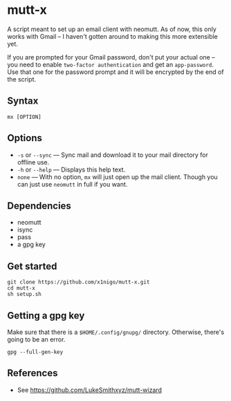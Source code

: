 # mutt-x
A script meant to set up an email client with neomutt. As of now, this only works with Gmail &ndash; I haven't gotten
around to making this more extensible yet.

If you are prompted for your Gmail password, don't put your actual one &ndash; you need to enable `two-factor
authentication` and get an `app-password`. Use that one for the password prompt and it will be encrypted by the end of
the script.

## Syntax
```
mx [OPTION]
```
## Options
- `-s` or `--sync` &ndash;&ndash; Sync mail and download it to your mail directory for offline use.
- `-h` or `--help` &ndash;&ndash; Displays this help text.
- `none` &ndash;&ndash; With no option, `mx` will just open up the mail client. Though you can just
use `neomutt` in full if you want.

## Dependencies
- neomutt
- isync
- pass
- a gpg key

## Get started
```
git clone https://github.com/x1nigo/mutt-x.git
cd mutt-x
sh setup.sh
```

## Getting a gpg key
Make sure that there is a `$HOME/.config/gnupg/` directory. Otherwise, there's going to be an error.
```
gpg --full-gen-key
```
## References
- See https://github.com/LukeSmithxyz/mutt-wizard
